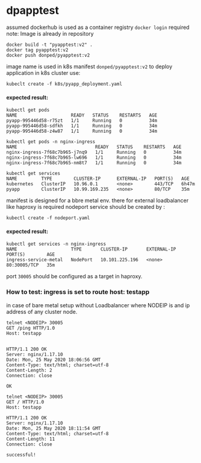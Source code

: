 # dpapptest

assumed dockerhub is used as a container registry `docker login` required  
  note: Image is already in repository
```
docker build -t "pyapptest:v2" .
docker tag pyapptest:v2 
docker push donped/pyapptest:v2
```
image name is used in k8s manifest `donped/pyapptest:v2`
to deploy application in k8s cluster use:
```
kubeclt create -f k8s/pyapp_deployment.yaml
```

#### expected result: 
```
kubectl get pods
NAME                    READY   STATUS    RESTARTS   AGE
pyapp-995446d58-r75zt   1/1     Running   0          34m
pyapp-995446d58-sdfkh   1/1     Running   0          34m
pyapp-995446d58-z4w87   1/1     Running   0          34m
```
```
kubectl get pods -n nginx-ingress
NAME                             READY   STATUS    RESTARTS   AGE
nginx-ingress-7f68c7b965-j7nq9   1/1     Running   0          34m
nginx-ingress-7f68c7b965-lw696   1/1     Running   0          34m
nginx-ingress-7f68c7b965-nm8t7   1/1     Running   0          34m
```
```
kubectl get services
NAME         TYPE        CLUSTER-IP      EXTERNAL-IP   PORT(S)   AGE
kubernetes   ClusterIP   10.96.0.1       <none>        443/TCP   6h47m
pyapp        ClusterIP   10.99.169.235   <none>        80/TCP    35m
```
manifest is designed for a bbre metal env. there for external loadbalancer like haproxy is required
nodeport service should be created by :
```
kubectl create -f nodeport.yaml
```

#### expected result: 
```
kubectl get services -n nginx-ingress
NAME                    TYPE       CLUSTER-IP       EXTERNAL-IP   PORT(S)        AGE
ingress-service-metal   NodePort   10.101.225.196   <none>        80:30005/TCP   35m
```
port `30005` should be configured as a target in haproxy.

### How to test: ingress is set to route host: testapp
in case of bare metal setup without Loadbalancer where NODEIP is and ip address of any cluster node.
``` 
telnet <NODEIP> 30005
GET /ping HTTP/1.0
Host: testapp


```
  
```
HTTP/1.1 200 OK
Server: nginx/1.17.10
Date: Mon, 25 May 2020 18:06:56 GMT
Content-Type: text/html; charset=utf-8
Content-Length: 2
Connection: close

OK
```
  
``` 
telnet <NODEIP> 30005
GET / HTTP/1.0
Host: testapp
```
  
```
HTTP/1.1 200 OK
Server: nginx/1.17.10
Date: Mon, 25 May 2020 18:11:54 GMT
Content-Type: text/html; charset=utf-8
Content-Length: 11
Connection: close

successful!
```
